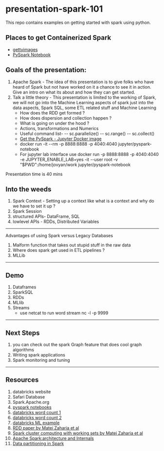 # presentation-spark-101
This repo contains examples on getting started with spark using python.

## Places to get Containerized Spark
* [gettyimages](https://github.com/gettyimages/docker-spark)
* [PySpark Notebook](https://github.com/jupyter/docker-stacks/tree/master/pyspark-notebook)

## Goals of the presentation:
1. Apache Spark - The idea of this presentation is to give folks who have heard of Spark but not have worked on it a chance to see it in action. Give an intro on what its about and how they can get started.
2. Talk a little theory - This presentation is limited to the working of Spark, we will not go into the Machine Learning aspects of spark just into the data aspects, Spark SQL, some ETL related stuff and Machine Learning
    * How does the RDD get formed ?
    * How does dispersion and collection happen ?
    * What is going on under the hood ?
    * Actions, transformations and Numerics
    * Useful command list- 
                    -- sc.parallelize()
                    -- sc.range()
                    -- sc.collect() 
    * [Get the PySpark - Jupyter Docker image](https://hub.docker.com/r/jupyter/pyspark-notebook)
    * docker run -it --rm -p 8888:8888 -p 4040:4040 jupyter/pyspark-notebook
    * For jupyter lab interface use docker run -p 8888:8888 -p 4040:4040 -e JUPYTER_ENABLE_LAB=yes -it --user root -v "$PWD":/home/jovyan/work jupyter/pyspark-notebook

Presentation time is 40 mins

## Into the weeds
1) Spark Context - Setting up a context like what is a context and why do we have to set it up ?
2) Spark Session
3) structured APIs- DataFrame, SQL
4) lowlevel APIs - RDDs, Distributed Variables

-----
Advantages of using Spark versus Legacy Databases
1) Malform function that takes out stupid stuff in the raw data
2) Where does spark get used in ETL pipelines ?
3) MLLib
-----
## Demo
1) Dataframes
2) SparkSQL
3) RDDs
4) MLlib
5) Streams 
   * use netcat to run word stream nc -l -p 9999
----
## Next Steps
1) you can check out the spark Graph feature that does cool graph algorithms
2) Writing spark applications 
3) Spark monitoring and tuning
-----
## Resources
1) databricks website
2) Safari Database
3) Spark.Apache.org
4) [pyspark notebooks](https://github.com/jadianes/spark-py-notebooks)
5) [databricks word count 1](https://databricks-prod-cloudfront.cloud.databricks.com/public/4027ec902e239c93eaaa8714f173bcfc/2799933550853697/1880776780418274/2202577924924539/latest.html)
6) [databricks word count 2](https://databricks-prod-cloudfront.cloud.databricks.com/public/4027ec902e239c93eaaa8714f173bcfc/3328674740105987/4033840715400609/6441317451288404/latest.html)
7) [databricks ML example](https://databricks-prod-cloudfront.cloud.databricks.com/public/4027ec902e239c93eaaa8714f173bcfc/8599738367597028/68280419113053/3601578643761083/latest.html)
8) [RDD paper by Matei Zaharia et al](https://www.usenix.org/system/files/conference/nsdi12/nsdi12-final138.pdf)
9) [Spark cluster computing with working sets by Matei Zaharia et al](https://www.usenix.org/legacy/event/hotcloud10/tech/full_papers/Zaharia.pdf)
10) [Apache Spark:architecture and Internals](http://datastrophic.io/core-concepts-architecture-and-internals-of-apache-spark/)
11) [Data partitioning in Spark](https://www.dezyre.com/article/how-data-partitioning-in-spark-helps-achieve-more-parallelism/297)
